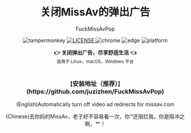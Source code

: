 <h1 align="center">关闭MissAv的弹出广告</h1>
<p align="center">FuckMissAvPop</p>

<p align="center">
  <img src="https://img.shields.io/badge/TamperMonkey-v4.13-brightgreen.svg" alt="tampermonkey">
  <a href="LICENSE">
    <img src="https://img.shields.io/badge/license-GPLv3.0-lightgrey.svg" alt="LICENSE">
  </a>
  <img src="https://img.shields.io/badge/Chrome-≥76.0-brightgreen.svg" alt="chrome">
  <img src="https://img.shields.io/badge/Edge-≥88.0-brightgreen.svg" alt="edge">
  <img src="https://img.shields.io/badge/Platform-Windows%20%7C%20Mac%20%7C%20Linux-blue.svg" alt="platform">
</p>

<div align="center">
  <strong>👉 关闭弹出广告，尽享舒适生活 👈</strong><br>
  <sub>适用于 Linux，macOS，Windows 平台</sub>
</div>
<br>
<h3 align="center">[安装地址（推荐）](https://github.com/juzizhen/FuckMissAvPop)</h3>
<p align="center">(English)Automatically turn off video ad redirects for missav.com</p>
<p align="center">(Chinese)去你妈的MissAv，老子好不容易看一次，你™还阻拦我，你是阻冲之啊，艹！</p>
